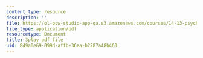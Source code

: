 ```yaml
---
content_type: resource
description: ''
file: https://ol-ocw-studio-app-qa.s3.amazonaws.com/courses/14-13-psychology-and-economics-spring-2020/849a0e69099daffb36eab2287a48b460_S6JHQ3-bsHk.pdf
file_type: application/pdf
resourcetype: Document
title: 3play pdf file
uid: 849a0e69-099d-affb-36ea-b2287a48b460
---
```

